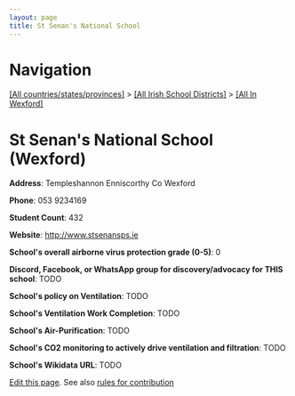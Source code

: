```yaml
---
layout: page
title: St Senan's National School
---
```

# Navigation

[[All countries/states/provinces]](../../..) > [[All Irish School Districts]](../..) > [[All In Wexford]](..)

# St Senan's National School (Wexford)

**Address**: Templeshannon Enniscorthy Co Wexford

**Phone**: 053 9234169

**Student Count**: 432

**Website**: <http://www.stsenansps.ie>

**School's overall airborne virus protection grade (0-5)**: 0

**Discord, Facebook, or WhatsApp group for discovery/advocacy for THIS school**: TODO

**School's policy on Ventilation**: TODO

**School's Ventilation Work Completion**: TODO

**School's Air-Purification**: TODO

**School's CO2 monitoring to actively drive ventilation and filtration**: TODO

**School's Wikidata URL**: TODO


[Edit this page](https://github.com/ventilate-schools/Ireland/edit/main/./Wexford/St_Senan's_National_School.md). See also [rules for contribution](../../../contribution-rules/)